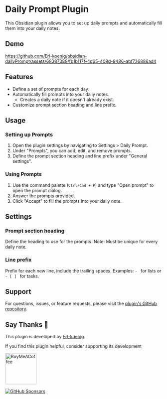 # Daily Prompt Plugin

This Obsidian plugin allows you to set up daily prompts and automatically fill them into your daily notes.

## Demo

https://github.com/Erl-koenig/obsidian-dailyPrompt/assets/68387388/fb1b117f-4d65-408d-8486-abf736886ad4

## Features

-   Define a set of prompts for each day.
-   Automatically fill prompts into your daily notes.
    -   Creates a daily note if it doesn't already exist.
-   Customize prompt section heading and line prefix.

## Usage

### Setting up Prompts

1. Open the plugin settings by navigating to Settings > Daily Prompt.
2. Under "Prompts", you can add, edit, and remove prompts.
3. Define the prompt section heading and line prefix under "General settings".

### Using Prompts

1. Use the command palette (`Ctrl/Cmd + P`) and type "Open prompt" to open the prompt dialog.
2. Answer the prompts provided.
3. Click "Accept" to fill the prompts into your daily note.

## Settings

### Prompt section heading

Define the heading to use for the prompts. Note: Must be unique for every daily note.

### Line prefix

Prefix for each new line, include the trailing spaces. Examples: `- ` for lists or `- [ ] ` for tasks.

## Support

For questions, issues, or feature requests, please visit the [plugin's GitHub repository](https://github.com/Erl-koenig/obsidian-dailyPrompt).

## Say Thanks 🙏

This plugin is developed by [Erl-koenig](https://github.com/Erl-koenig).

If you find this plugin helpful, consider supporting its development

[<img src="https://cdn.buymeacoffee.com/buttons/v2/default-violet.png" alt="BuyMeACoffee" width="100">](https://www.buymeacoffee.com/erlkoenig)

[![GitHub Sponsors](https://img.shields.io/github/sponsors/Erl-koenig?style=social)](https://github.com/sponsors/Erl-koenig)
